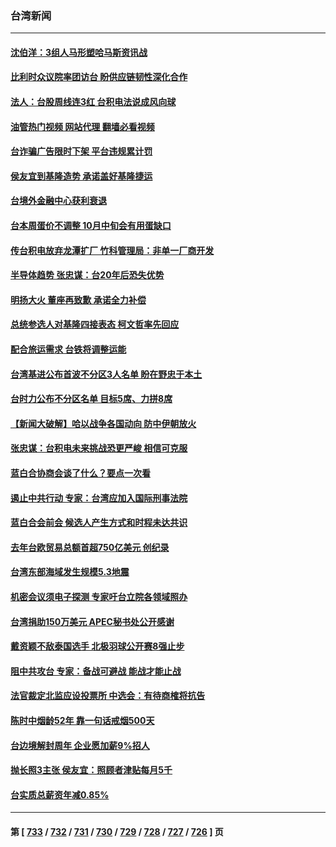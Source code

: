 ### 台湾新闻
---
#### [沈伯洋：3组人马形塑哈马斯资讯战](../../pages/ncid1349361/n14095690.md?10160845) 
#### [比利时众议院率团访台 盼供应链韧性深化合作](../../pages/ncid1349361/n14095789.md?10160845) 
#### [法人：台股周线连3红 台积电法说成风向球](../../pages/ncid1349361/n14095790.md?10160845) 
#### [油管热门视频 网站代理 翻墙必看视频](http://138.2.39.72:81/youtube.html?epic-marker?10160845)
#### [台诈骗广告限时下架 平台违规累计罚](../../pages/ncid1349361/n14095682.md?10160845) 
#### [侯友宜到基隆造势 承诺盖好基隆捷运](../../pages/ncid1349361/n14095693.md?10160845) 
#### [台境外金融中心获利衰退](../../pages/ncid1349361/n14095782.md?10160845) 
#### [台本周蛋价不调整 10月中旬会有用蛋缺口](../../pages/ncid1349361/n14095687.md?10160845) 
#### [传台积电放弃龙潭扩厂 竹科管理局：非单一厂商开发](../../pages/ncid1349361/n14095784.md?10160845) 
#### [半导体趋势 张忠谋：台20年后恐失优势](../../pages/ncid1349361/n14095785.md?10160845) 
#### [明扬大火 董座再致歉 承诺全力补偿](../../pages/ncid1349361/n14095743.md?10160845) 
#### [总统参选人对基隆四接表态 柯文哲率先回应](../../pages/ncid1349361/n14095724.md?10160845) 
#### [配合旅运需求 台铁将调整运能](../../pages/ncid1349361/n14095744.md?10160845) 
#### [台湾基进公布首波不分区3人名单 盼在野忠于本土](../../pages/ncid1349361/n14095738.md?10160845) 
#### [台时力公布不分区名单 目标5席、力拼8席](../../pages/ncid1349361/n14095739.md?10160845) 
#### [【新闻大破解】哈以战争各国动向 防中伊朝放火](../../pages/ncid1349361/n14095398.md?10160845) 
#### [张忠谋：台积电未来挑战恐更严峻 相信可克服](../../pages/ncid1349361/n14095076.md?10160845) 
#### [蓝白合协商会谈了什么？要点一次看](../../pages/ncid1349361/n14095319.md?10160845) 
#### [遏止中共行动 专家：台湾应加入国际刑事法院](../../pages/ncid1349361/n14095125.md?10160845) 
#### [蓝白合会前会 候选人产生方式和时程未达共识](../../pages/ncid1349361/n14095243.md?10160845) 
#### [去年台欧贸易总额首超750亿美元 创纪录](../../pages/ncid1349361/n14095189.md?10160845) 
#### [台湾东部海域发生规模5.3地震](../../pages/ncid1349361/n14095221.md?10160845) 
#### [机密会议须电子探测 专家吁台立院各领域照办](../../pages/ncid1349361/n14095122.md?10160845) 
#### [台湾捐助150万美元 APEC秘书处公开感谢](../../pages/ncid1349361/n14095042.md?10160845) 
#### [戴资颖不敌泰国选手 北极羽球公开赛8强止步](../../pages/ncid1349361/n14094765.md?10160845) 
#### [阻中共攻台 专家：备战可避战 能战才能止战](../../pages/ncid1349361/n14094729.md?10160845) 
#### [法官裁定北监应设投票所 中选会：有待商榷将抗告](../../pages/ncid1349361/n14094756.md?10160845) 
#### [陈时中烟龄52年 靠一句话戒烟500天](../../pages/ncid1349361/n14094754.md?10160845) 
#### [台边境解封周年 企业愿加薪9%招人](../../pages/ncid1349361/n14094753.md?10160845) 
#### [抛长照3主张 侯友宜：照顾者津贴每月5千](../../pages/ncid1349361/n14094717.md?10160845) 
#### [台实质总薪资年减0.85%](../../pages/ncid1349361/n14094711.md?10160845) 

---
#### 第 [ [733](./733.md?10160845) / [732](./732.md?10160845) / [731](./731.md?10160845) / [730](./730.md?10160845) / [729](./729.md?10160845) / [728](./728.md?10160845) / [727](./727.md?10160845) / [726](./726.md?10160845) ] 页

